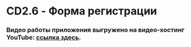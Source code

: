 # CD2.6 - Форма регистрации

### Видео работы приложения выгружено на видео-хостинг YouTube: [ссылка здесь](https://youtube.com/shorts/Sp5s_paheZE?feature=share).
